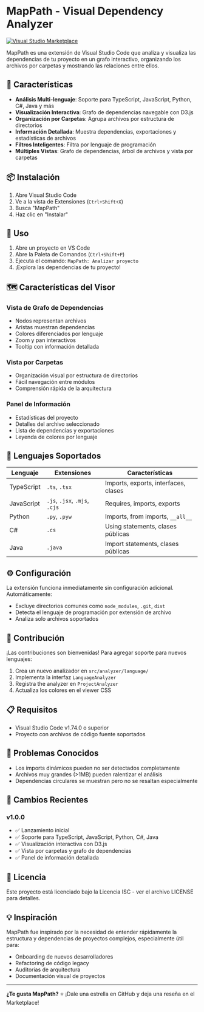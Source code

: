# MapPath - Visual Dependency Analyzer

[![Visual Studio Marketplace](https://img.shields.io/vscode-marketplace/v/dinnger.mappath.svg)](https://marketplace.visualstudio.com/items?itemName=dinnger.mappath)

MapPath es una extensión de Visual Studio Code que analiza y visualiza las dependencias de tu proyecto en un grafo interactivo, organizando los archivos por carpetas y mostrando las relaciones entre ellos.

## 🚀 Características

- **Análisis Multi-lenguaje**: Soporte para TypeScript, JavaScript, Python, C#, Java y más
- **Visualización Interactiva**: Grafo de dependencias navegable con D3.js
- **Organización por Carpetas**: Agrupa archivos por estructura de directorios
- **Información Detallada**: Muestra dependencias, exportaciones y estadísticas de archivos
- **Filtros Inteligentes**: Filtra por lenguaje de programación
- **Múltiples Vistas**: Grafo de dependencias, árbol de archivos y vista por carpetas

## 📦 Instalación

1. Abre Visual Studio Code
2. Ve a la vista de Extensiones (`Ctrl+Shift+X`)
3. Busca "MapPath"
4. Haz clic en "Instalar"

## 🎯 Uso

1. Abre un proyecto en VS Code
2. Abre la Paleta de Comandos (`Ctrl+Shift+P`)
3. Ejecuta el comando: `MapPath: Analizar proyecto`
4. ¡Explora las dependencias de tu proyecto!

## 🗺️ Características del Visor

### Vista de Grafo de Dependencias
- Nodos representan archivos
- Aristas muestran dependencias
- Colores diferenciados por lenguaje
- Zoom y pan interactivos
- Tooltip con información detallada

### Vista por Carpetas
- Organización visual por estructura de directorios
- Fácil navegación entre módulos
- Comprensión rápida de la arquitectura

### Panel de Información
- Estadísticas del proyecto
- Detalles del archivo seleccionado
- Lista de dependencias y exportaciones
- Leyenda de colores por lenguaje

## 🔧 Lenguajes Soportados

| Lenguaje | Extensiones | Características |
|----------|-------------|-----------------|
| TypeScript | `.ts`, `.tsx` | Imports, exports, interfaces, clases |
| JavaScript | `.js`, `.jsx`, `.mjs`, `.cjs` | Requires, imports, exports |
| Python | `.py`, `.pyw` | Imports, from imports, `__all__` |
| C# | `.cs` | Using statements, clases públicas |
| Java | `.java` | Import statements, clases públicas |

## ⚙️ Configuración

La extensión funciona inmediatamente sin configuración adicional. Automáticamente:
- Excluye directorios comunes como `node_modules`, `.git`, `dist`
- Detecta el lenguaje de programación por extensión de archivo
- Analiza solo archivos soportados

## 🤝 Contribución

¡Las contribuciones son bienvenidas! Para agregar soporte para nuevos lenguajes:

1. Crea un nuevo analizador en `src/analyzer/language/`
2. Implementa la interfaz `LanguageAnalyzer`
3. Registra the analyzer en `ProjectAnalyzer`
4. Actualiza los colores en el viewer CSS

## 📋 Requisitos

- Visual Studio Code v1.74.0 o superior
- Proyecto con archivos de código fuente soportados

## 🐛 Problemas Conocidos

- Los imports dinámicos pueden no ser detectados completamente
- Archivos muy grandes (>1MB) pueden ralentizar el análisis
- Dependencias circulares se muestran pero no se resaltan especialmente

## 📝 Cambios Recientes

### v1.0.0
- ✅ Lanzamiento inicial
- ✅ Soporte para TypeScript, JavaScript, Python, C#, Java
- ✅ Visualización interactiva con D3.js
- ✅ Vista por carpetas y grafo de dependencias
- ✅ Panel de información detallada

## 📄 Licencia

Este proyecto está licenciado bajo la Licencia ISC - ver el archivo LICENSE para detalles.

## 💡 Inspiración

MapPath fue inspirado por la necesidad de entender rápidamente la estructura y dependencias de proyectos complejos, especialmente útil para:
- Onboarding de nuevos desarrolladores
- Refactoring de código legacy
- Auditorías de arquitectura
- Documentación visual de proyectos

---

**¿Te gusta MapPath?** ⭐ ¡Dale una estrella en GitHub y deja una reseña en el Marketplace!